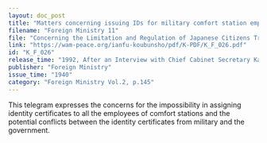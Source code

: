 ```yaml
---
layout: doc_post
title: "Matters concerning issuing IDs for military comfort station employees"
filename: "Foreign Ministry 11"
file: "Concerning the Limitation and Regulation of Japanese Citizens Traveling to China at the Time of the Sino-Japanese Incident; Summary of the Provisional Measures (Vol. 2)"
link: "https://wam-peace.org/ianfu-koubunsho/pdf/K-PDF/K_F_026.pdf"
id: "K_F_026"
release_time: "1992, After an Interview with Chief Cabinet Secretary Katō Kōichi"
publisher: "Foreign Ministry"
issue_time: "1940"
category: "Foreign Ministry Vol.2, p.145"
---
```

This telegram expresses the concerns for the impossibility in assigning identity certificates to all the employees of comfort stations and the potential conflicts between the identity certificates from military and the government.
